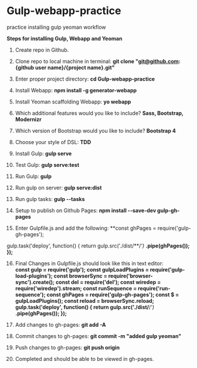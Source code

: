 # Gulp-webapp-practice
practice installing gulp yeoman workflow

**Steps for installing Gulp, Webapp and Yeoman**
1) Create repo in Github.

2) Clone repo to local machine in terminal:   **git clone "git@github.com:{github user name}/{project name}.git"**

3) Enter proper project directory:   **cd Gulp-webapp-practice**

4) Install Webapp:   **npm install -g generator-webapp**

5) Install Yeoman scaffolding Webapp:  **yo webapp**

6)  Which additional features would you like to include?   **Sass, Bootstrap, Modernizr**

7) Which version of Bootstrap would you like to include?   **Bootstrap 4**

8) Choose your style of DSL:   **TDD**

9) Install Gulp:   **gulp serve**

10) Test Gulp:   **gulp serve:test**

11) Run Gulp:   **gulp**

12) Run gulp on server:   **gulp serve:dist**

13) Run gulp tasks:   **gulp --tasks**

14) Setup to publish on Github Pages:  **npm install --save-dev gulp-gh-pages**

15) Enter Gulpfile.js and add the following:  **const ghPages = require('gulp-gh-pages');

gulp.task('deploy', function() {
return gulp.src('./dist/**/*')*
  **.pipe(ghPages());
});**

16) Final Changes in Gulpfile.js should look like this in text editor:   
**const gulp = require('gulp');
const gulpLoadPlugins = require('gulp-load-plugins');
const browserSync = require('browser-sync').create();
const del = require('del');
const wiredep = require('wiredep').stream;
const runSequence = require('run-sequence');
const ghPages = require('gulp-gh-pages');
const $ = gulpLoadPlugins();
const reload = browserSync.reload;
gulp.task('deploy', function() {
return gulp.src('./dist/**/*')*
  **.pipe(ghPages());
});**

17) Add changes to gh-pages:  **git add -A**

18) Commit changes to gh-pages:   **git commit -m "added gulp yeoman"**

19) Push changes to gh-pages:    **git push origin**

20) Completed and should be able to be viewed in gh-pages.
